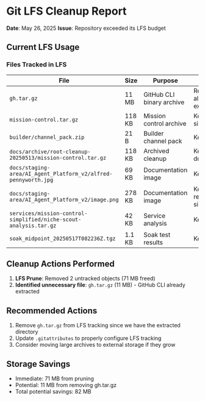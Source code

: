 # Git LFS Cleanup Report

**Date**: May 26, 2025
**Issue**: Repository exceeded its LFS budget

## Current LFS Usage

### Files Tracked in LFS
| File | Size | Purpose | Action |
|------|------|---------|--------|
| `gh.tar.gz` | 11 MB | GitHub CLI binary archive | Remove - already extracted |
| `mission-control.tar.gz` | 118 KB | Mission control archive | Keep - small size |
| `builder/channel_pack.zip` | 21 B | Builder channel pack | Keep - tiny |
| `docs/archive/root-cleanup-20250513/mission-control.tar.gz` | 118 KB | Archived cleanup | Keep - documentation |
| `docs/staging-area/AI_Agent_Platform_v2/alfred-pennyworth.jpg` | 69 KB | Documentation image | Keep - small |
| `docs/staging-area/AI_Agent_Platform_v2/image.png` | 278 KB | Documentation image | Keep - reasonable size |
| `services/mission-control-simplified/niche-scout-analysis.tar.gz` | 42 KB | Service analysis | Keep - small |
| `soak_midpoint_20250517T082236Z.tgz` | 1.1 KB | Soak test results | Keep - tiny |

## Cleanup Actions Performed

1. **LFS Prune**: Removed 2 untracked objects (71 MB freed)
2. **Identified unnecessary file**: `gh.tar.gz` (11 MB) - GitHub CLI already extracted

## Recommended Actions

1. Remove `gh.tar.gz` from LFS tracking since we have the extracted directory
2. Update `.gitattributes` to properly configure LFS tracking
3. Consider moving large archives to external storage if they grow

## Storage Savings
- Immediate: 71 MB from pruning
- Potential: 11 MB from removing gh.tar.gz
- Total potential savings: 82 MB
